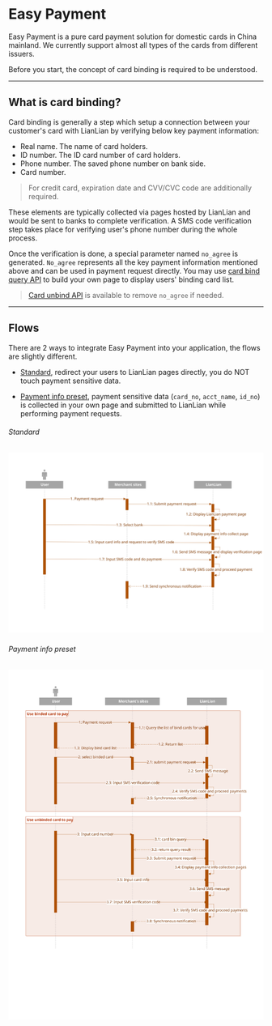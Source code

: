 # Easy Payment

Easy Payment is a pure card payment solution for domestic cards in China mainland. We currently support almost all types of the cards from different issuers.

Before you start, the concept of card binding is required to be understood.

***

## What is card binding?

Card binding is generally a step which setup a connection between your customer's card with LianLian by verifying below key payment information:

* Real name. The name of card holders.
* ID number. The ID card number of card holders.
* Phone number. The saved phone number on bank side.
* Card number.

> For credit card, expiration date and CVV/CVC code are additionally required.

These elements are typically collected via pages hosted by LianLian and would be sent to banks to complete verification. A SMS code verification step takes place for verifying user's phone number during the whole process.

Once the verification is done, a special parameter named ```no_agree``` is generated. ```No_agree``` represents all the key payment information mentioned above and can be used in payment request directly. You may use [card bind query API](card_bind_list_query.md) to build your own page to display users' binding card list.

> [Card unbind API](card_unbind.md) is available to remove ```no_agree``` if needed.

***

## Flows

There are 2 ways to integrate Easy Payment into your application, the flows are slightly different.

* [Standard](#standard), redirect your users to LianLian pages directly, you do NOT touch payment sensitive data.

* [Payment info preset](#payment-info-preset), payment sensitive data (```card_no```, ```acct_name```, ```id_no```) is collected in your own page and submitted to LianLian while performing payment requests.

###### Standard

![](../textures/Easypay_web_standard_flow.svg)

###### Payment info preset

![](../textures/Easypay_web_preset_flow.svg)